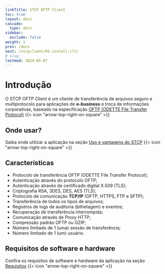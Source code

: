 ```yaml
---
linkTitle: STCP OFTP Client
toc: true
layout: docs
cascade:
  type: docs
sidebar:
  exclude: false
weight: 1
prev: /docs
next: /stcpclient/01-install-clt/
# slug:
lastmod: 2024-05-07
---
```

# Introdução

O STCP OFTP Client é um cliente de transferência de arquivos seguro e multiprotocolo para aplicações de **e-business** e troca de informações corporativas, baseado na especificação <a href="/utils/protocols/#oftp" target="_blank">OFTP (ODETTE File Transfer Protocol)</a> {{< icon "arrow-top-right-on-square" >}} &nbsp;

## Onde usar?

Saiba onde utilizar a aplicação na seção <a href="/utils/advantages/" target="_blank">Uso e vantagens do STCP</a> {{< icon "arrow-top-right-on-square" >}} &nbsp;

## Características

- Protocolo de transferência OFTP (ODETTE File Transfer Protocol);
- Autenticação através do protocolo OFTP;
- Autenticação através de certificado digital X.509 (TLS);
- Criptografia RSA, 3DES, DES, AES (TLS);
- Protocolo de comunicação **TCP/IP** (OFTP, HTTPS, FTP e SFTP);
- Transferência de todos os tipos de arquivos;
- Registros de logs de auditoria (bilhetagem) e eventos;
- Recuperação de transferência interrompida;
- Comunicação através de Proxy HTTP;
- Compressão padrão OFTP ou GZIP;
- Número limitado de 1 (uma) sessão de transferência;
- Número limitado de 1 (um) usuário.

## Requisitos de software e hardware

Confira os requisitos de software e hardware da aplicação na seção <a href="/utils/requirements" target="_blank">Requisitos</a> {{< icon "arrow-top-right-on-square" >}} &nbsp;





